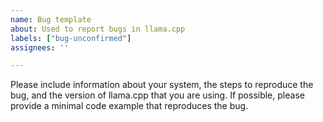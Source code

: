 ```yaml
---
name: Bug template
about: Used to report bugs in llama.cpp
labels: ["bug-unconfirmed"]
assignees: ''

---
```


Please include information about your system, the steps to reproduce the bug, and the version of llama.cpp that you are using. If possible, please provide a minimal code example that reproduces the bug.
